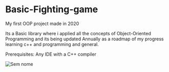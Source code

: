 # Basic-Fighting-game

My first OOP project made in 2020

Its a Basic library where i applied all the concepts of Object-Oriented Programming and its being updated Annually as a roadmap of my progress learning c++ and programming and general.

Prerequisites:
Any IDE with a C++ compiler

![Sem nome](https://user-images.githubusercontent.com/93994704/141988944-7ed9fb42-f1f6-4aee-bb95-9b707da9c097.png)



